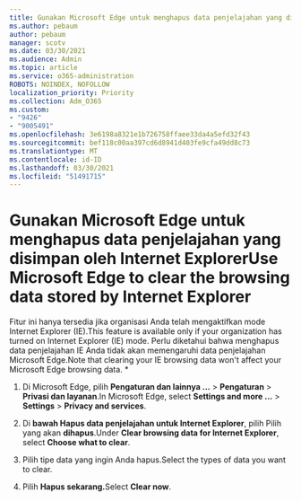 ```yaml
---
title: Gunakan Microsoft Edge untuk menghapus data penjelajahan yang disimpan oleh Internet Explorer
ms.author: pebaum
author: pebaum
manager: scotv
ms.date: 03/30/2021
ms.audience: Admin
ms.topic: article
ms.service: o365-administration
ROBOTS: NOINDEX, NOFOLLOW
localization_priority: Priority
ms.collection: Adm_O365
ms.custom:
- "9426"
- "9005491"
ms.openlocfilehash: 3e6198a8321e1b726758ffaee33da4a5efd32f43
ms.sourcegitcommit: bef118c00aa397cd6d8941d403fe9cfa49dd8c73
ms.translationtype: MT
ms.contentlocale: id-ID
ms.lasthandoff: 03/30/2021
ms.locfileid: "51491715"
---
```

# <a name="use-microsoft-edge-to-clear-the-browsing-data-stored-by-internet-explorer"></a><span data-ttu-id="53947-102">Gunakan Microsoft Edge untuk menghapus data penjelajahan yang disimpan oleh Internet Explorer</span><span class="sxs-lookup"><span data-stu-id="53947-102">Use Microsoft Edge to clear the browsing data stored by Internet Explorer</span></span>

<span data-ttu-id="53947-103">Fitur ini hanya tersedia jika organisasi Anda telah mengaktifkan mode Internet Explorer (IE).</span><span class="sxs-lookup"><span data-stu-id="53947-103">This feature is available only if your organization has turned on Internet Explorer (IE) mode.</span></span> <span data-ttu-id="53947-104">Perlu diketahui bahwa menghapus data penjelajahan IE Anda tidak akan memengaruhi data penjelajahan Microsoft Edge.</span><span class="sxs-lookup"><span data-stu-id="53947-104">Note that clearing your IE browsing data won't affect your Microsoft Edge browsing data.</span></span>
*
1. <span data-ttu-id="53947-105">Di Microsoft Edge, pilih **Pengaturan dan lainnya ...**  >  **Pengaturan**  >  **Privasi dan layanan**.</span><span class="sxs-lookup"><span data-stu-id="53947-105">In Microsoft Edge, select **Settings and more ...** > **Settings** > **Privacy and services**.</span></span>

1. <span data-ttu-id="53947-106">Di **bawah Hapus data penjelajahan untuk Internet Explorer**, pilih Pilih yang akan **dihapus**.</span><span class="sxs-lookup"><span data-stu-id="53947-106">Under **Clear browsing data for Internet Explorer**, select **Choose what to clear**.</span></span>

1. <span data-ttu-id="53947-107">Pilih tipe data yang ingin Anda hapus.</span><span class="sxs-lookup"><span data-stu-id="53947-107">Select the types of data you want to clear.</span></span>

1. <span data-ttu-id="53947-108">Pilih **Hapus sekarang.**</span><span class="sxs-lookup"><span data-stu-id="53947-108">Select **Clear now**.</span></span>